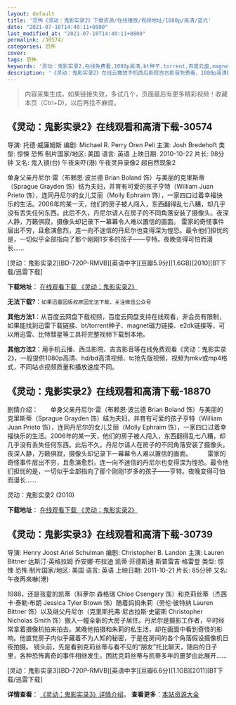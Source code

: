 ```yaml
---
layout: default
title: '恐怖《灵动：鬼影实录2》下载资源/在线播放/视频地址/1080p/高清/蓝光'
date: "2021-07-10T14:40:11+0800"
last_modified_at: "2021-07-10T14:40:11+0800"
permalink: /30574/
categories: 恐怖
cover:
tags: 恐怖
keywords: '灵动：鬼影实录2,在线免费看,1080p高清,bt种子,torrent,百度云盘,magnet,磁力链,迅雷下载资源'
description: '《灵动：鬼影实录2》在线云播放手机西瓜影院吉吉影音免费看，1080p高清bd/hd未删减完整版和tc抢先枪版，mkv/mp4格式，附带bt/torrent种子、magnet/磁力链、百度云盘、网盘资源迅雷下载链接'
---
```


>内容采集生成，如果链接失效，多试几个，页面最后有更多精彩视频！收藏本页（Ctrl+D)，以后再找不麻烦。


## 《灵动：鬼影实录2》在线观看和高清下载-30574

导演: 托德·威廉姆斯 编剧: Michael R. Perry Oren Peli 主演: Josh Bredehoft 类型: 惊悚 恐怖 制片国家/地区: 美国 语言: 英语 上映日期: 2010-10-22 片长: 98分钟 又名: 鬼入镜(台) 午夜来吓(港) 午夜灵异录像2 超自然现象2

单身父亲丹尼尔·雷（布赖恩·波兰德 Brian Boland 饰）与美丽的克里斯蒂（Sprague Grayden 饰）结为夫妇，并育有可爱的孩子亨特（William Juan Prieto 饰），连同丹尼尔的女儿艾丽（Molly Ephraim 饰），一家四口过着幸福快乐的生活。2006年的某一天，他们的房子被人闯入，东西翻得乱七八糟，却几乎没有丢失任何东西。此后不久，丹尼尔请人在房子的不同角落安装了摄像头。夜深人静，万籁俱寂，摄像头却记录下一幕幕令人难以置信的画面。 雷家的奇怪事件层出不穷，且愈演愈烈，连一向不迷信的丹尼尔也变得深为惶恐。最令他们担忧的是，一切似乎全部指向了那个刚刚1岁多的孩子——亨特。夜晚变得可怕而漫长……


[灵动：鬼影实录2][BD-720P-RMVB][英语中字][豆瓣5.9分][1.6GB][2010][BT下载/迅雷下载]

**下载地址**： [在线观看下载 《灵动：鬼影实录2》](https://www.btdx8.com/torrent/paranormal_activity_2_2010.html) 


**无法下载?**：`如果迅雷因版权原因无法下载，关注微信公众号 `

**其他方法1**：从百度云网盘下载视频，百度云网盘支持在线观看，非会员有限制，如果能找到迅雷下载链接、bt/torrent种子、magnet磁力链接、e2dk链接等，可以用迅雷、比特彗星等工具将完整视频下载到本地。

**其他方法2**：用手机云播、西瓜影院、吉吉影音等在线免费观看《灵动：鬼影实录2》，一般提供1080p高清、hd/bd高清视频、tc抢先版视频，视频为mkv或mp4格式，不同站点视频质量和播放速度不同。


## 《灵动：鬼影实录2》在线观看和高清下载-18870

剧情介绍：　　单身父亲丹尼尔·雷（布赖恩·波兰德 Brian Boland 饰）与美丽的克里斯蒂（Sprague Grayden 饰）结为夫妇，并育有可爱的孩子亨特（William Juan Prieto 饰），连同丹尼尔的女儿艾丽（Molly Ephraim 饰），一家四口过着幸福快乐的生活。2006年的某一天，他们的房子被人闯入，东西翻得乱七八糟，却几乎没有丢失任何东西。此后不久，丹尼尔请人在房子的不同角落安装了摄像头。夜深人静，万籁俱寂，摄像头却记录下一幕幕令人难以置信的画面。  　　雷家的奇怪事件层出不穷，且愈演愈烈，连一向不迷信的丹尼尔也变得深为惶恐。最令他们担忧的是，一切似乎全部指向了那个刚刚1岁多的孩子——亨特。夜晚变得可怕而漫长……


灵动：鬼影实录2 (2010)

**下载地址**： [在线观看下载 《灵动：鬼影实录2》](https://www.btbtdy.me/btdy/dy2686.html) 


## 《灵动：鬼影实录3》在线观看和高清下载-30739

导演: Henry Joost Ariel Schulman 编剧: Christopher B. Landon 主演: Lauren Bittner 达斯汀·英格拉姆 乔安娜·布拉迪 凯蒂·菲德斯通 斯普雷吉·格雷登 类型: 惊悚 恐怖 制片国家/地区: 美国 语言: 英语 上映日期: 2011-10-21 片长: 85分钟 又名: 午夜再來嚇(港)

1988，还是孩童的凯蒂（科萝尔·森格瑞 Chloe Csengery 饰）和克莉丝蒂（杰茜卡·泰勒·布朗 Jessica Tyler Brown 饰）随着妈妈朱莉（劳伦·彼特纳 Lauren Bittner 饰）以及继父丹尼尔（克里斯托弗·尼古拉斯·史密斯 Christopher Nicholas Smith 饰）搬入一幢全新的大房子居住。丹尼尔是摄影工作者，平时经常拿着摄像机拍来拍去。某晚他拍摄和朱莉的私生活，却在画面中看到奇怪的影响。他直觉房子内似乎藏着不为人知的秘密，于是在房间的各个角落假设摄像机日夜拍摄。 镜头前，先是看到克莉丝蒂与看不见的“朋友”托比聊天，随后的日子里，各种恐怖离奇的事件相继发生。困扰克莉丝蒂与凯蒂多年的噩梦由此展开……


[灵动：鬼影实录3][BD-720P-RMVB][英语中字][豆瓣6.6分][1.1GB][2011][BT下载/迅雷下载]

**详情查看**： [《灵动：鬼影实录3》详情介绍](/movie/30739/)， **查看更多**：[本站资源大全](/movie/t/all/)

